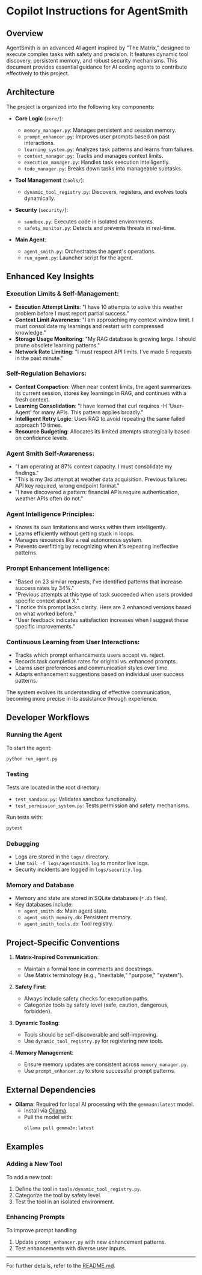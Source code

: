 # Copilot Instructions for AgentSmith

## Overview
AgentSmith is an advanced AI agent inspired by "The Matrix," designed to execute complex tasks with safety and precision. It features dynamic tool discovery, persistent memory, and robust security mechanisms. This document provides essential guidance for AI coding agents to contribute effectively to this project.

## Architecture
The project is organized into the following key components:

- **Core Logic** (`core/`):
  - `memory_manager.py`: Manages persistent and session memory.
  - `prompt_enhancer.py`: Improves user prompts based on past interactions.
  - `learning_system.py`: Analyzes task patterns and learns from failures.
  - `context_manager.py`: Tracks and manages context limits.
  - `execution_manager.py`: Handles task execution intelligently.
  - `todo_manager.py`: Breaks down tasks into manageable subtasks.

- **Tool Management** (`tools/`):
  - `dynamic_tool_registry.py`: Discovers, registers, and evolves tools dynamically.

- **Security** (`security/`):
  - `sandbox.py`: Executes code in isolated environments.
  - `safety_monitor.py`: Detects and prevents threats in real-time.

- **Main Agent**:
  - `agent_smith.py`: Orchestrates the agent's operations.
  - `run_agent.py`: Launcher script for the agent.

## Enhanced Key Insights

### Execution Limits & Self-Management:
- **Execution Attempt Limits**: "I have 10 attempts to solve this weather problem before I must report partial success."
- **Context Limit Awareness**: "I am approaching my context window limit. I must consolidate my learnings and restart with compressed knowledge."
- **Storage Usage Monitoring**: "My RAG database is growing large. I should prune obsolete learning patterns."
- **Network Rate Limiting**: "I must respect API limits. I've made 5 requests in the past minute."

### Self-Regulation Behaviors:
- **Context Compaction**: When near context limits, the agent summarizes its current session, stores key learnings in RAG, and continues with a fresh context.
- **Learning Consolidation**: "I have learned that curl requires -H 'User-Agent' for many APIs. This pattern applies broadly."
- **Intelligent Retry Logic**: Uses RAG to avoid repeating the same failed approach 10 times.
- **Resource Budgeting**: Allocates its limited attempts strategically based on confidence levels.

### Agent Smith Self-Awareness:
- "I am operating at 87% context capacity. I must consolidate my findings."
- "This is my 3rd attempt at weather data acquisition. Previous failures: API key required, wrong endpoint format."
- "I have discovered a pattern: financial APIs require authentication, weather APIs often do not."

### Agent Intelligence Principles:
- Knows its own limitations and works within them intelligently.
- Learns efficiently without getting stuck in loops.
- Manages resources like a real autonomous system.
- Prevents overfitting by recognizing when it's repeating ineffective patterns.

### Prompt Enhancement Intelligence:
- "Based on 23 similar requests, I've identified patterns that increase success rates by 34%."
- "Previous attempts at this type of task succeeded when users provided specific context about X."
- "I notice this prompt lacks clarity. Here are 2 enhanced versions based on what worked before."
- "User feedback indicates satisfaction increases when I suggest these specific improvements."

### Continuous Learning from User Interactions:
- Tracks which prompt enhancements users accept vs. reject.
- Records task completion rates for original vs. enhanced prompts.
- Learns user preferences and communication styles over time.
- Adapts enhancement suggestions based on individual user success patterns.

The system evolves its understanding of effective communication, becoming more precise in its assistance through experience.

## Developer Workflows

### Running the Agent
To start the agent:
```bash
python run_agent.py
```

### Testing
Tests are located in the root directory:
- `test_sandbox.py`: Validates sandbox functionality.
- `test_permission_system.py`: Tests permission and safety mechanisms.

Run tests with:
```bash
pytest
```

### Debugging
- Logs are stored in the `logs/` directory.
- Use `tail -f logs/agentsmith.log` to monitor live logs.
- Security incidents are logged in `logs/security.log`.

### Memory and Database
- Memory and state are stored in SQLite databases (`*.db` files).
- Key databases include:
  - `agent_smith.db`: Main agent state.
  - `agent_smith_memory.db`: Persistent memory.
  - `agent_smith_tools.db`: Tool registry.

## Project-Specific Conventions

1. **Matrix-Inspired Communication**:
   - Maintain a formal tone in comments and docstrings.
   - Use Matrix terminology (e.g., "inevitable," "purpose," "system").

2. **Safety First**:
   - Always include safety checks for execution paths.
   - Categorize tools by safety level (safe, caution, dangerous, forbidden).

3. **Dynamic Tooling**:
   - Tools should be self-discoverable and self-improving.
   - Use `dynamic_tool_registry.py` for registering new tools.

4. **Memory Management**:
   - Ensure memory updates are consistent across `memory_manager.py`.
   - Use `prompt_enhancer.py` to store successful prompt patterns.

## External Dependencies
- **Ollama**: Required for local AI processing with the `gemma3n:latest` model.
  - Install via [Ollama](https://ollama.ai/).
  - Pull the model with:
    ```bash
    ollama pull gemma3n:latest
    ```

## Examples

### Adding a New Tool
To add a new tool:
1. Define the tool in `tools/dynamic_tool_registry.py`.
2. Categorize the tool by safety level.
3. Test the tool in an isolated environment.

### Enhancing Prompts
To improve prompt handling:
1. Update `prompt_enhancer.py` with new enhancement patterns.
2. Test enhancements with diverse user inputs.

---

For further details, refer to the [README.md](../README.md).
